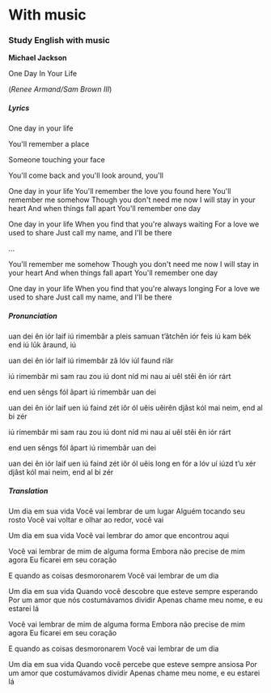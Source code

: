 # With music

### Study English with music

**Michael Jackson**

One Day In Your Life 

(*Renee Armand/Sam Brown III*)

##### Lyrics

One day in your life

You'll remember a place

Someone touching your face

You'll come back and you'll look around, you'll



One day in your life
You'll remember the love you found here
You'll remember me somehow
Though you don't need me now
I will stay in your heart
And when things fall apart
You'll remember one day


One day in your life
When you find that you're always waiting
For a love we used to share
Just call my name, and I'll be there

...

You'll remember me somehow
Though you don't need me now
I will stay in your heart
And when things fall apart
You'll remember one day

One day in your life
When you find that you're always longing
For a love we used to share
Just call my name, and I'll be there

##### Pronunciation

uan dei ên iór laif
iú rimembâr a pleis
samuan t’âtchên iór feis
iú kam bék end iú lûk âraund, iú

uan dei ên iór laif
iú rimembâr zâ lóv iúl faund ríâr

iú rimembâr mi sam rau
zou iú dont níd mi nau
ai uêl stêi ên iór rárt

end uen sêngs fól âpart
iú rimembâr uan dei

uan dei ên iór laif
uen iú faind zét iôr ól uêis uêirên
djâst kól mai neim, end al bi zér

iú rimembâr mi sam rau
zou iú dont níd mi nau
ai uêl stêi ên iór rárt

end uen sêngs fól âpart
iú rimembâr uan dei

uan dei ên iór laif
uen iú faind zét iôr ól uêis long en
fór a lóv uí iúzd t’u xér
djâst kól mai neim, end al bi zér

##### Translation

Um dia em sua vida
Você vai lembrar de um lugar
Alguém tocando seu rosto
Você vai voltar e olhar ao redor, você vai

Um dia em sua vida
Você vai lembrar do amor que encontrou aqui

Você vai lembrar de mim de alguma forma
Embora não precise de mim agora
Eu ficarei em seu coração

E quando as coisas desmoronarem
Você vai lembrar de um dia

Um dia em sua vida
Quando você descobre que esteve sempre esperando
Por um amor que nós costumávamos dividir
Apenas chame meu nome, e eu estarei lá

Você vai lembrar de mim de alguma forma
Embora não precise de mim agora
Eu ficarei em seu coração

E quando as coisas desmoronarem
Você vai lembrar de um dia

Um dia em sua vida
Quando você percebe que esteve sempre ansiosa
Por um amor que costumávamos dividir
Apenas chame meu nome, e eu estarei lá










